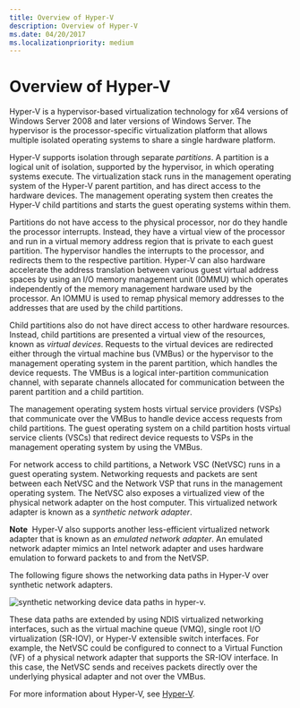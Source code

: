 ```yaml
---
title: Overview of Hyper-V
description: Overview of Hyper-V
ms.date: 04/20/2017
ms.localizationpriority: medium
---
```


# Overview of Hyper-V


Hyper-V is a hypervisor-based virtualization technology for x64 versions of Windows Server 2008 and later versions of Windows Server. The hypervisor is the processor-specific virtualization platform that allows multiple isolated operating systems to share a single hardware platform.

Hyper-V supports isolation through separate *partitions*. A partition is a logical unit of isolation, supported by the hypervisor, in which operating systems execute. The virtualization stack runs in the management operating system of the Hyper-V parent partition, and has direct access to the hardware devices. The management operating system then creates the Hyper-V child partitions and starts the guest operating systems within them.

Partitions do not have access to the physical processor, nor do they handle the processor interrupts. Instead, they have a virtual view of the processor and run in a virtual memory address region that is private to each guest partition. The hypervisor handles the interrupts to the processor, and redirects them to the respective partition. Hyper-V can also hardware accelerate the address translation between various guest virtual address spaces by using an I/O memory management unit (IOMMU) which operates independently of the memory management hardware used by the processor. An IOMMU is used to remap physical memory addresses to the addresses that are used by the child partitions.

Child partitions also do not have direct access to other hardware resources. Instead, child partitions are presented a virtual view of the resources, known as *virtual devices*. Requests to the virtual devices are redirected either through the virtual machine bus (VMBus) or the hypervisor to the management operating system in the parent partition, which handles the device requests. The VMBus is a logical inter-partition communication channel, with separate channels allocated for communication between the parent partition and a child partition.

The management operating system hosts virtual service providers (VSPs) that communicate over the VMBus to handle device access requests from child partitions. The guest operating system on a child partition hosts virtual service clients (VSCs) that redirect device requests to VSPs in the management operating system by using the VMBus.

For network access to child partitions, a Network VSC (NetVSC) runs in a guest operating system. Networking requests and packets are sent between each NetVSC and the Network VSP that runs in the management operating system. The NetVSC also exposes a virtualized view of the physical network adapter on the host computer. This virtualized network adapter is known as a *synthetic network adapter*.

**Note**  Hyper-V also supports another less-efficient virtualized network adapter that is known as an *emulated network adapter*. An emulated network adapter mimics an Intel network adapter and uses hardware emulation to forward packets to and from the NetVSP.

 

The following figure shows the networking data paths in Hyper-V over synthetic network adapters.

![synthetic networking device data paths in hyper-v.](images/vmqsyntheticpaths.png)

These data paths are extended by using NDIS virtualized networking interfaces, such as the virtual machine queue (VMQ), single root I/O virtualization (SR-IOV), or Hyper-V extensible switch interfaces. For example, the NetVSC could be configured to connect to a Virtual Function (VF) of a physical network adapter that supports the SR-IOV interface. In this case, the NetVSC sends and receives packets directly over the underlying physical adapter and not over the VMBus.

For more information about Hyper-V, see [Hyper-V](/previous-versions/windows/it-pro/windows-server-2008-R2-and-2008/cc753637(v=ws.10)).

 

